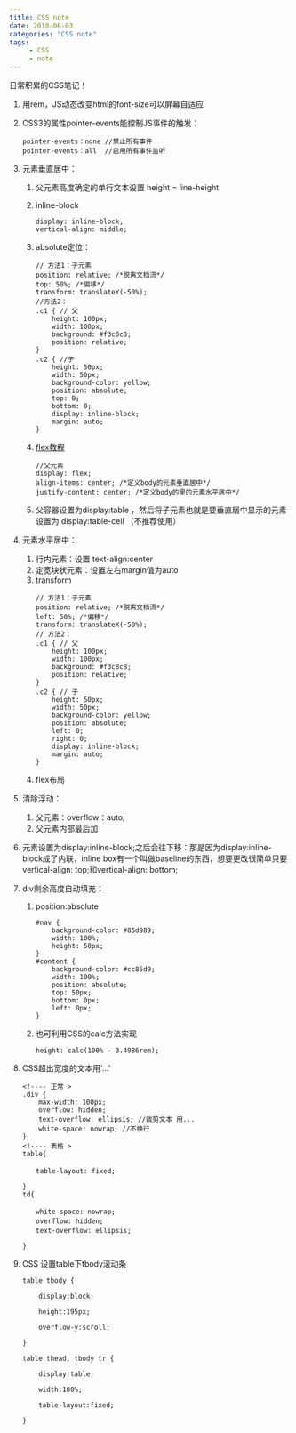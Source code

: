 ```yaml
---
title: CSS note
date: 2018-06-03
categories: "CSS note"
tags: 
     - CSS
     - note
---
```

日常积累的CSS笔记！

1. 用rem，JS动态改变html的font-size可以屏幕自适应
2. CSS3的属性pointer-events能控制JS事件的触发：
    ```
    pointer-events：none //禁止所有事件
    pointer-events：all  //启用所有事件监听
    ```
3. 元素垂直居中： 

    1. 父元素高度确定的单行文本设置  height = line-height  
    2. inline-block
        ```
        display: inline-block; 
        vertical-align: middle;
        ```
    3.  absolute定位：
        ```
        // 方法1：子元素
        position: relative; /*脱离文档流*/
        top: 50%; /*偏移*/
        transform: translateY(-50%);
        //方法2：
        .c1 { // 父
            height: 100px;
            width: 100px;
            background: #f3c8c8;
            position: relative;
        }
        .c2 { //子
            height: 50px;
            width: 50px;
            background-color: yellow; 
            position: absolute;
            top: 0;
            bottom: 0;
            display: inline-block;
            margin: auto;
        }
        ```
    4. [flex教程](http://www.ruanyifeng.com/blog/2015/07/flex-grammar.html)   
    
        ```
        //父元素
        display: flex;
        align-items: center; /*定义body的元素垂直居中*/
        justify-content: center; /*定义body的里的元素水平居中*/
        ```  
    5. 父容器设置为display:table ，然后将子元素也就是要垂直居中显示的元素设置为 display:table-cell （不推荐使用）

4. 元素水平居中：  

    1. 行内元素：设置  text-align:center  
    2. 定宽块状元素：设置左右margin值为auto  
    3. transform
        ```
        // 方法1：子元素
        position: relative; /*脱离文档流*/
        left: 50%; /*偏移*/
        transform: translateX(-50%);
        // 方法2：
        .c1 { // 父
            height: 100px;
            width: 100px;
            background: #f3c8c8;
            position: relative;
        }
        .c2 { // 子
            height: 50px;
            width: 50px;
            background-color: yellow; 
            position: absolute;
            left: 0;
            right: 0;
            display: inline-block;
            margin: auto;
        }
        ```  
    4. flex布局

5. 清除浮动：
    1. 父元素：overflow：auto;
    2. 父元素内部最后加<br style="clear:both">
6. 元素设置为display:inline-block;之后会往下移：那是因为display:inline-block成了内联，inline box有一个叫做baseline的东西，想要更改很简单只要vertical-align: top;和vertical-align: bottom;
7. div剩余高度自动填充：  
    1. position:absolute 
        ```
        #nav {
            background-color: #85d989;
            width: 100%;
            height: 50px;
        }
        #content {
            background-color: #cc85d9;
            width: 100%;
            position: absolute;
            top: 50px;
            bottom: 0px;
            left: 0px;
        }
        ```  
    2. 也可利用CSS的calc方法实现

        ```
        height: calc(100% - 3.4986rem);
        ```
8. CSS超出宽度的文本用'...'

    ```
    <!---- 正常 >
    .div {
        max-width: 100px;
        overflow: hidden;
        text-overflow: ellipsis; //裁剪文本 用...
        white-space: nowrap; //不换行
    }
    <!---- 表格 >
    table{
        
    　　table-layout: fixed;
    
    }
    td{
    
    　　white-space: nowrap;
    　　overflow: hidden;
    　　text-overflow: ellipsis;
    
    }
    ```
9. CSS 设置table下tbody滚动条
    ```
    table tbody {
    
        display:block;
    
        height:195px;
    
        overflow-y:scroll;
    
    }
    
    table thead, tbody tr {
    
        display:table;
    
        width:100%;
    
        table-layout:fixed;
    
    }
    ```